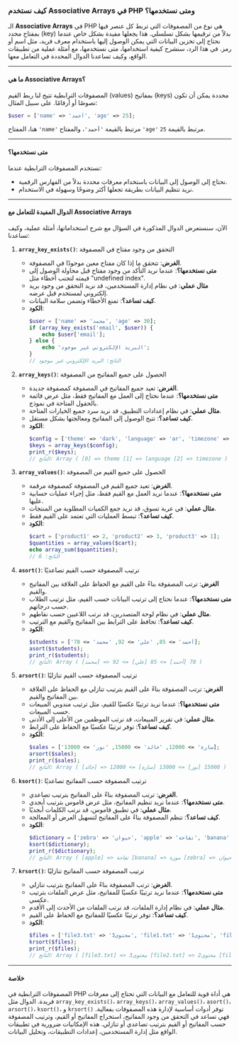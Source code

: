 ### كيف نستخدم Associative Arrays في PHP ومتى نستخدمها؟

الـ **Associative Arrays** في PHP هي نوع من المصفوفات التي تربط كل عنصر فيها بمفتاح محدد (key) بدلاً من ترقيمها بشكل تسلسلي. هذا يجعلها مفيدة بشكل خاص عندما نحتاج إلى تخزين البيانات التي يمكن الوصول إليها باستخدام معرف فريد، مثل اسم أو رمز. في هذا الرد، سنشرح كيفية استخدامها، متى نستخدمها، مع أمثلة عملية من تطبيقات الواقع، وكيف تساعدنا الدوال المحددة في التعامل معها.

---

#### **ما هي Associative Arrays؟**
المصفوفات الترابطية تتيح لنا ربط القيم (values) بمفاتيح (keys) محددة يمكن أن تكون نصوصًا أو أرقامًا. على سبيل المثال:
```php
$user = ['name' => 'أحمد', 'age' => 25];
```
هنا، المفتاح `'name'` مرتبط بالقيمة `'أحمد'`، والمفتاح `'age'` مرتبط بالقيمة `25`.

---

#### **متى نستخدمها؟**
نستخدم المصفوفات الترابطية عندما:
- نحتاج إلى الوصول إلى البيانات باستخدام معرفات محددة بدلاً من الفهارس الرقمية.
- نريد تنظيم البيانات بطريقة تجعلها أكثر وضوحًا وسهولة في الاستخدام.

---

#### **الدوال المفيدة للتعامل مع Associative Arrays**
الآن، سنستعرض الدوال المذكورة في السؤال مع شرح استخداماتها، أمثلة عملية، وكيف تساعدنا:

1. **`array_key_exists()`**: التحقق من وجود مفتاح في المصفوفة
   - **الغرض**: تتحقق ما إذا كان مفتاح معين موجودًا في المصفوفة.
   - **متى نستخدمها؟**: عندما نريد التأكد من وجود مفتاح قبل محاولة الوصول إلى قيمته لتجنب أخطاء مثل "undefined index".
   - **مثال عملي**: في نظام إدارة المستخدمين، قد نريد التحقق من وجود بريد إلكتروني لمستخدم قبل عرضه.
   - **كيف تساعد؟**: تمنع الأخطاء وتضمن سلامة البيانات.
   - **الكود**:
     ```php
     $user = ['name' => 'محمد', 'age' => 30];
     if (array_key_exists('email', $user)) {
         echo $user['email'];
     } else {
         echo 'البريد الإلكتروني غير موجود';
     }
     // الناتج: البريد الإلكتروني غير موجود
     ```

2. **`array_keys()`**: الحصول على جميع المفاتيح من المصفوفة
   - **الغرض**: تعيد جميع المفاتيح في المصفوفة كمصفوفة جديدة.
   - **متى نستخدمها؟**: عندما نحتاج إلى العمل مع المفاتيح فقط، مثل عرض قائمة بالحقول المتاحة في نموذج.
   - **مثال عملي**: في نظام إعدادات التطبيق، قد نريد سرد جميع الخيارات المتاحة.
   - **كيف تساعد؟**: تتيح الوصول إلى المفاتيح ومعالجتها بشكل مستقل.
   - **الكود**:
     ```php
     $config = ['theme' => 'dark', 'language' => 'ar', 'timezone' => 'UTC'];
     $keys = array_keys($config);
     print_r($keys);
     // الناتج: Array ( [0] => theme [1] => language [2] => timezone )
     ```

3. **`array_values()`**: الحصول على جميع القيم من المصفوفة
   - **الغرض**: تعيد جميع القيم في المصفوفة كمصفوفة مرقمة.
   - **متى نستخدمها؟**: عندما نريد العمل مع القيم فقط، مثل إجراء عمليات حسابية عليها.
   - **مثال عملي**: في عربة تسوق، قد نريد جمع الكميات المطلوبة من المنتجات.
   - **كيف تساعد؟**: تبسط العمليات التي تعتمد على القيم فقط.
   - **الكود**:
     ```php
     $cart = ['product1' => 2, 'product2' => 3, 'product3' => 1];
     $quantities = array_values($cart);
     echo array_sum($quantities);
     // الناتج: 6
     ```

4. **`asort()`**: ترتيب المصفوفة حسب القيم تصاعديًا
   - **الغرض**: ترتب المصفوفة بناءً على القيم مع الحفاظ على العلاقة بين المفاتيح والقيم.
   - **متى نستخدمها؟**: عندما نحتاج إلى ترتيب البيانات حسب القيم، مثل ترتيب الطلاب حسب درجاتهم.
   - **مثال عملي**: في نظام لوحة المتصدرين، قد نرتب اللاعبين حسب نقاطهم.
   - **كيف تساعد؟**: تحافظ على الترابط بين المفاتيح والقيم مع الترتيب.
   - **الكود**:
     ```php
     $students = ['أحمد' => 85, 'علي' => 92, 'محمد' => 78];
     asort($students);
     print_r($students);
     // الناتج: Array ( [محمد] => 78 [أحمد] => 85 [علي] => 92 )
     ```

5. **`arsort()`**: ترتيب المصفوفة حسب القيم تنازليًا
   - **الغرض**: ترتب المصفوفة بناءً على القيم بترتيب تنازلي مع الحفاظ على العلاقة بين المفاتيح والقيم.
   - **متى نستخدمها؟**: عندما نريد ترتيبًا عكسيًا للقيم، مثل ترتيب مندوبي المبيعات حسب المبيعات.
   - **مثال عملي**: في تقرير المبيعات، قد نرتب الموظفين من الأعلى إلى الأدنى.
   - **كيف تساعد؟**: توفر ترتيبًا عكسيًا مع الحفاظ على الترابط.
   - **الكود**:
     ```php
     $sales = ['سارة' => 12000, 'خالد' => 15000, 'نور' => 13000];
     arsort($sales);
     print_r($sales);
     // الناتج: Array ( [خالد] => 15000 [نور] => 13000 [سارة] => 12000 )
     ```

6. **`ksort()`**: ترتيب المصفوفة حسب المفاتيح تصاعديًا
   - **الغرض**: ترتب المصفوفة بناءً على المفاتيح بترتيب تصاعدي.
   - **متى نستخدمها؟**: عندما نريد تنظيم المفاتيح، مثل عرض قاموس بترتيب أبجدي.
   - **مثال عملي**: في تطبيق قاموس، قد نرتب الكلمات أبجديًا.
   - **كيف تساعد؟**: تنظم المصفوفة بناءً على المفاتيح لتسهيل العرض أو المعالجة.
   - **الكود**:
     ```php
     $dictionary = ['zebra' => 'حيوان', 'apple' => 'تفاحة', 'banana' => 'موزة'];
     ksort($dictionary);
     print_r($dictionary);
     // الناتج: Array ( [apple] => تفاحة [banana] => موزة [zebra] => حيوان )
     ```

7. **`krsort()`**: ترتيب المصفوفة حسب المفاتيح تنازليًا
   - **الغرض**: ترتب المصفوفة بناءً على المفاتيح بترتيب تنازلي.
   - **متى نستخدمها؟**: عندما نريد ترتيبًا عكسيًا للمفاتيح، مثل عرض الملفات بترتيب عكسي.
   - **مثال عملي**: في نظام إدارة الملفات، قد نرتب الملفات من الأحدث إلى الأقدم.
   - **كيف تساعد؟**: توفر ترتيبًا عكسيًا للمفاتيح مع الحفاظ على القيم.
   - **الكود**:
     ```php
     $files = ['file3.txt' => 'محتوى3', 'file1.txt' => 'محتوى1', 'file2.txt' => 'محتوى2'];
     krsort($files);
     print_r($files);
     // الناتج: Array ( [file3.txt] => محتوى3 [file2.txt] => محتوى2 [file1.txt] => محتوى1 )
     ```

---

#### **خلاصة**
المصفوفات الترابطية في PHP هي أداة قوية للتعامل مع البيانات التي تحتاج إلى معرفات فريدة. الدوال مثل `array_key_exists()`، `array_keys()`، `array_values()`، `asort()`، `arsort()`، `ksort()`، و `krsort()` توفر أدوات أساسية لإدارة هذه المصفوفات بفعالية. فهي تساعد في التحقق من وجود المفاتيح، استخراج المفاتيح أو القيم، وترتيب المصفوفة حسب المفاتيح أو القيم بترتيب تصاعدي أو تنازلي. هذه الإمكانيات ضرورية في تطبيقات الواقع مثل إدارة المستخدمين، إعدادات التطبيقات، وتحليل البيانات.

